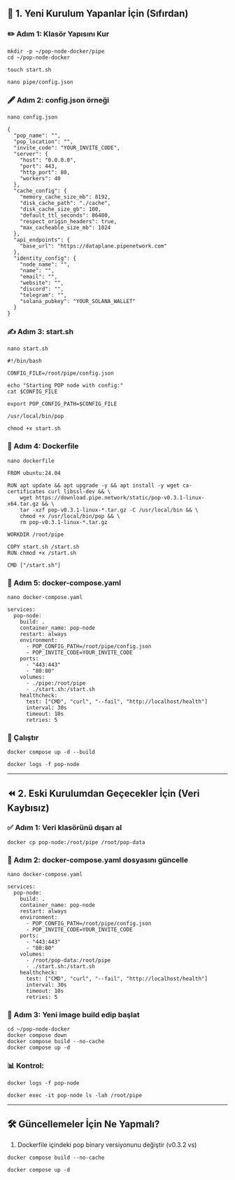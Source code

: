 ## 🚀 1. Yeni Kurulum Yapanlar İçin (Sıfırdan)

### ✏️ Adım 1: Klasör Yapısını Kur
```
mkdir -p ~/pop-node-docker/pipe
cd ~/pop-node-docker
```
```
touch start.sh
```
```
nano pipe/config.json
```
### 🖋 Adım 2: config.json örneği
```
nano config.json
```
```
{
  "pop_name": "",
  "pop_location": "",
  "invite_code": "YOUR_INVITE_CODE",
  "server": {
    "host": "0.0.0.0",
    "port": 443,
    "http_port": 80,
    "workers": 40
  },
  "cache_config": {
    "memory_cache_size_mb": 8192,
    "disk_cache_path": "./cache",
    "disk_cache_size_gb": 100,
    "default_ttl_seconds": 86400,
    "respect_origin_headers": true,
    "max_cacheable_size_mb": 1024
  },
  "api_endpoints": {
    "base_url": "https://dataplane.pipenetwork.com"
  },
  "identity_config": {
    "node_name": "",
    "name": "",
    "email": "",
    "website": "",
    "discord": "",
    "telegram": "",
    "solana_pubkey": "YOUR_SOLANA_WALLET"
  }
}
```
### ✍️ Adım 3: start.sh
```
nano start.sh
```
```
#!/bin/bash

CONFIG_FILE=/root/pipe/config.json

echo "Starting POP node with config:"
cat $CONFIG_FILE

export POP_CONFIG_PATH=$CONFIG_FILE

/usr/local/bin/pop

chmod +x start.sh
```
### 📄 Adım 4: Dockerfile
```
nano dockerfile
```
```
FROM ubuntu:24.04

RUN apt update && apt upgrade -y && apt install -y wget ca-certificates curl libssl-dev && \
    wget https://download.pipe.network/static/pop-v0.3.1-linux-x64.tar.gz && \
    tar -xzf pop-v0.3.1-linux-*.tar.gz -C /usr/local/bin && \
    chmod +x /usr/local/bin/pop && \
    rm pop-v0.3.1-linux-*.tar.gz

WORKDIR /root/pipe

COPY start.sh /start.sh
RUN chmod +x /start.sh

CMD ["/start.sh"]
```
### 📄 Adım 5: docker-compose.yaml
```
nano docker-compose.yaml
```
```
services:
  pop-node:
    build: .
    container_name: pop-node
    restart: always
    environment:
      - POP_CONFIG_PATH=/root/pipe/config.json
      - POP_INVITE_CODE=YOUR_INVITE_CODE
    ports:
      - "443:443"
      - "80:80"
    volumes:
      - ./pipe:/root/pipe
      - ./start.sh:/start.sh
    healthcheck:
      test: ["CMD", "curl", "--fail", "http://localhost/health"]
      interval: 30s
      timeout: 10s
      retries: 5
```
### 🎉 Çalıştır
```
docker compose up -d --build
```
```
docker logs -f pop-node
```
---

## ⏪ 2. Eski Kurulumdan Geçecekler İçin (Veri Kaybısız)

### ✅ Adım 1: Veri klasörünü dışarı al
```
docker cp pop-node:/root/pipe /root/pop-data
```
### 📄 Adım 2: docker-compose.yaml dosyasını güncelle
```
nano docker-compose.yaml
```
```
services:
  pop-node:
    build: .
    container_name: pop-node
    restart: always
    environment:
      - POP_CONFIG_PATH=/root/pipe/config.json
      - POP_INVITE_CODE=YOUR_INVITE_CODE
    ports:
      - "443:443"
      - "80:80"
    volumes:
      - /root/pop-data:/root/pipe
      - ./start.sh:/start.sh
    healthcheck:
      test: ["CMD", "curl", "--fail", "http://localhost/health"]
      interval: 30s
      timeout: 10s
      retries: 5
```
### 🔧 Adım 3: Yeni image build edip başlat
```
cd ~/pop-node-docker
docker compose down
docker compose build --no-cache
docker compose up -d
```
### 📊 Kontrol:
```
docker logs -f pop-node
```
```
docker exec -it pop-node ls -lah /root/pipe
```
---

## 🛠 Güncellemeler İçin Ne Yapmalı?

1. Dockerfile içindeki pop binary versiyonunu değiştir (v0.3.2 vs)
```
docker compose build --no-cache
```
```
docker compose up -d
```
